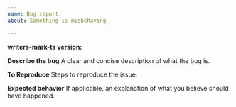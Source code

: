 ```yaml
---
name: Bug report
about: Something is misbehaving

---
```

**writers-mark-ts version:**

**Describe the bug**
A clear and concise description of what the bug is.

**To Reproduce**
Steps to reproduce the issue:

**Expected behavior**
If applicable, an explanation of what you believe should have happened.
